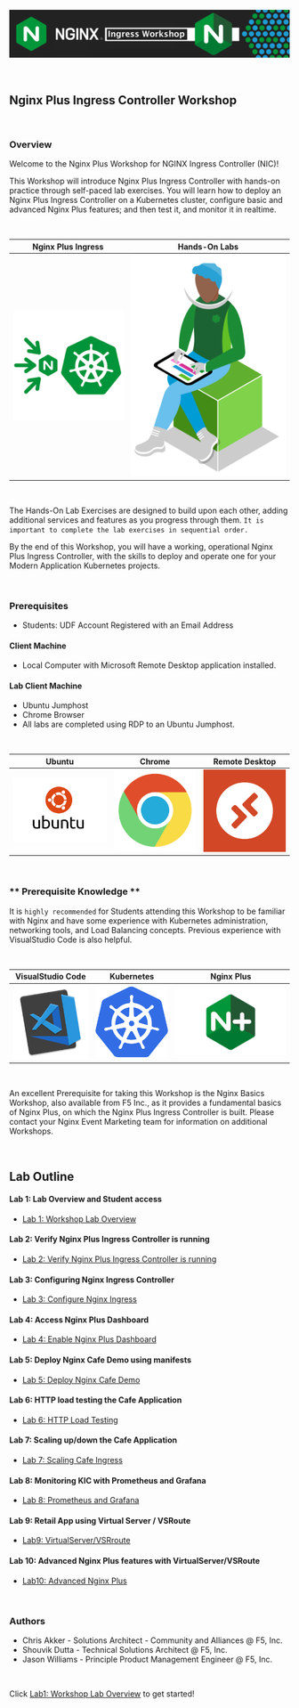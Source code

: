 ![Nginx NIC](media/nicworkshop-banner.png)

<br/>


## Nginx Plus Ingress Controller Workshop

<br/>

### Overview

Welcome to the Nginx Plus Workshop for NGINX Ingress Controller (NIC)!
</br>

This Workshop will introduce Nginx Plus Ingress Controller with hands-on practice through self-paced lab exercises.  You will learn how to deploy an Nginx Plus Ingress Controller on a Kubernetes cluster, configure basic and advanced Nginx Plus features; and then test it, and monitor it in realtime. 

<br/>

Nginx Plus Ingress  |  Hands-On Labs
:-------------------------:|:-------------------------:
![](media/nginx-ingress-icon.png)  |  ![](media/developer-seated.svg)

<br/>

The Hands-On Lab Exercises are designed to build upon each other, adding additional services and features as you progress through them.  `It is important to complete the lab exercises in sequential order.`

By the end of this Workshop, you will have a working, operational Nginx Plus Ingress Controller, with the skills to deploy and operate one for your Modern Application Kubernetes projects.

<br/>

### Prerequisites

- Students:  UDF Account Registered with an Email Address

#### Client Machine

- Local Computer with Microsoft Remote Desktop application installed.

#### Lab Client Machine
- Ubuntu Jumphost
- Chrome Browser 
- All labs are completed using RDP to an Ubuntu Jumphost.

<br/>

Ubuntu | Chrome  |  Remote Desktop
:-------------------------:|:-------------------------:|:-------------------------:
![](media/ubuntu-icon.png)  |![](media/chrome-icon.png)  |![](media/rdp-icon.png)

</br>

### ** Prerequisite Knowledge **

It is `highly recommended` for Students attending this Workshop to be familiar with Nginx and have some experience with Kubernetes administration, networking tools, and Load Balancing concepts.  Previous experience with VisualStudio Code is also helpful.

</br>

VisualStudio Code  |  Kubernetes  |  Nginx Plus
:-------------------------:|:-------------------------:|:-------------------------:
![](media/vs-code-icon.png)  |  ![](media/kubernetes-icon.png)   |  ![](media/nginx-plus-icon.png)

<br/>

An excellent Prerequisite for taking this Workshop is the Nginx Basics Workshop, also available from F5 Inc., as it provides a fundamental basics of Nginx Plus, on which the Nginx Plus Ingress Controller is built.  Please contact your Nginx Event Marketing team for information on additional Workshops.

</br>

## Lab Outline

#### Lab 1: Lab Overview and Student access
- [Lab 1: Workshop Lab Overview](lab1/readme.md)

#### Lab 2: Verify Nginx Plus Ingress Controller is running
- [Lab 2: Verify Nginx Plus Ingress Controller is running](lab2/readme.md)

#### Lab 3: Configuring Nginx Ingress Controller  
- [Lab 3: Configure Nginx Ingress](lab3/readme.md)

#### Lab 4: Access Nginx Plus Dashboard
- [Lab 4: Enable Nginx Plus Dashboard](lab4/readme.md)

#### Lab 5: Deploy Nginx Cafe Demo using manifests
- [Lab 5: Deploy Nginx Cafe Demo](lab5/readme.md)

#### Lab 6: HTTP load testing the Cafe Application
- [Lab 6: HTTP Load Testing](lab6/readme.md)

#### Lab 7: Scaling up/down the Cafe Application
- [Lab 7: Scaling Cafe Ingress](lab7/readme.md)

#### Lab 8: Monitoring KIC with Prometheus and Grafana
- [Lab 8: Prometheus and Grafana](lab8/readme.md)

#### Lab 9: Retail App using Virtual Server / VSRoute
- [Lab9: VirtualServer/VSRroute](lab9/readme.md)

#### Lab 10: Advanced Nginx Plus features with VirtualServer/VSRoute
- [Lab10: Advanced Nginx Plus](lab10/readme.md)

<br/>

### Authors
- Chris Akker - Solutions Architect - Community and Alliances @ F5, Inc.
- Shouvik Dutta - Technical Solutions Architect @ F5, Inc.
- Jason Williams - Principle Product Management Engineer @ F5, Inc.

<br/>

Click [Lab1: Workshop Lab Overview](lab1/readme.md) to get started! 
